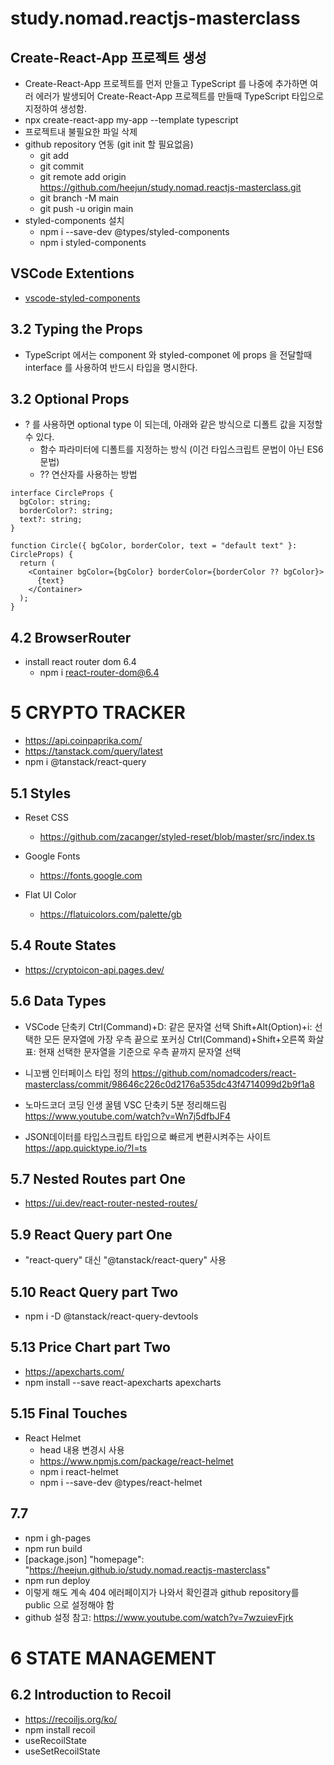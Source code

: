 # study.nomad.reactjs-masterclass

## Create-React-App 프로젝트 생성

- Create-React-App 프로젝트를 먼저 만들고 TypeScript 를 나중에 추가하면 여러 에러가 발생되어 Create-React-App 프로젝트를 만들때 TypeScript 타입으로 지정하여 생성함.
- npx create-react-app my-app --template typescript
- 프로젝트내 불필요한 파일 삭제
- github repository 연동 (git init 할 필요없음)
  - git add
  - git commit
  - git remote add origin https://github.com/heejun/study.nomad.reactjs-masterclass.git
  - git branch -M main
  - git push -u origin main
- styled-components 설치
  - npm i --save-dev @types/styled-components
  - npm i styled-components

## VSCode Extentions

- [vscode-styled-components](https://marketplace.visualstudio.com/items?itemName=styled-components.vscode-styled-components)

## 3.2 Typing the Props

- TypeScript 에서는 component 와 styled-componet 에 props 을 전달할때 interface 를 사용하여 반드시 타입을 명시한다.

## 3.2 Optional Props

- ? 를 사용하면 optional type 이 되는데, 아래와 같은 방식으로 디폴트 값을 지정할 수 있다.
  - 함수 파라미터에 디폴트를 지정하는 방식 (이건 타입스크립트 문법이 아닌 ES6 문법)
  - ?? 연산자를 사용하는 방법

```
interface CircleProps {
  bgColor: string;
  borderColor?: string;
  text?: string;
}

function Circle({ bgColor, borderColor, text = "default text" }: CircleProps) {
  return (
    <Container bgColor={bgColor} borderColor={borderColor ?? bgColor}>
      {text}
    </Container>
  );
}
```

## 4.2 BrowserRouter

- install react router dom 6.4
  - npm i react-router-dom@6.4

# 5 CRYPTO TRACKER

- https://api.coinpaprika.com/
- https://tanstack.com/query/latest
- npm i @tanstack/react-query

## 5.1 Styles

- Reset CSS

  - https://github.com/zacanger/styled-reset/blob/master/src/index.ts

- Google Fonts

  - https://fonts.google.com

- Flat UI Color
  - https://flatuicolors.com/palette/gb

## 5.4 Route States

- https://cryptoicon-api.pages.dev/

## 5.6 Data Types

- VSCode 단축키
  Ctrl(Command)+D: 같은 문자열 선택
  Shift+Alt(Option)+i: 선택한 모든 문자열에 가장 우측 끝으로 포커싱
  Ctrl(Command)+Shift+오른쪽 화살표: 현재 선택한 문자열을 기준으로 우측 끝까지 문자열 선택

- 니꼬쌤 인터페이스 타입 정의
  https://github.com/nomadcoders/react-masterclass/commit/98646c226c0d2176a535dc43f4714099d2b9f1a8

- 노마드코더 코딩 인생 꿀템 VSC 단축키 5분 정리해드림
  https://www.youtube.com/watch?v=Wn7j5dfbJF4

- JSON데이터를 타입스크립트 타입으로 빠르게 변환시켜주는 사이트
  https://app.quicktype.io/?l=ts

## 5.7 Nested Routes part One

- https://ui.dev/react-router-nested-routes/

## 5.9 React Query part One

- "react-query" 대신 "@tanstack/react-query" 사용

## 5.10 React Query part Two

- npm i -D @tanstack/react-query-devtools

## 5.13 Price Chart part Two

- https://apexcharts.com/
- npm install --save react-apexcharts apexcharts

## 5.15 Final Touches

- React Helmet
  - head 내용 변경시 사용
  - https://www.npmjs.com/package/react-helmet
  - npm i react-helmet
  - npm i --save-dev @types/react-helmet

## 7.7

- npm i gh-pages
- npm run build
- [package.json] "homepage": "https://heejun.github.io/study.nomad.reactjs-masterclass"
- npm run deploy
- 이렇게 해도 계속 404 에러페이지가 나와서 확인결과 github repository를 public 으로 설정해야 함
- github 설정 참고: https://www.youtube.com/watch?v=7wzuievFjrk

# 6 STATE MANAGEMENT

## 6.2 Introduction to Recoil

- https://recoiljs.org/ko/
- npm install recoil
- useRecoilState
- useSetRecoilState

